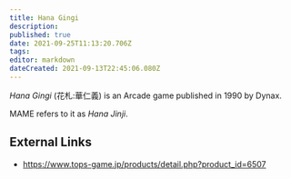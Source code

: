 ```yaml
---
title: Hana Gingi
description: 
published: true
date: 2021-09-25T11:13:20.706Z
tags: 
editor: markdown
dateCreated: 2021-09-13T22:45:06.080Z
---
```


_Hana Gingi_ (<span lang='ja'>花札:華仁義</span>) is an Arcade game published in 1990 by Dynax. 

MAME refers to it as _Hana Jinji_.

## External Links
- https://www.tops-game.jp/products/detail.php?product_id=6507